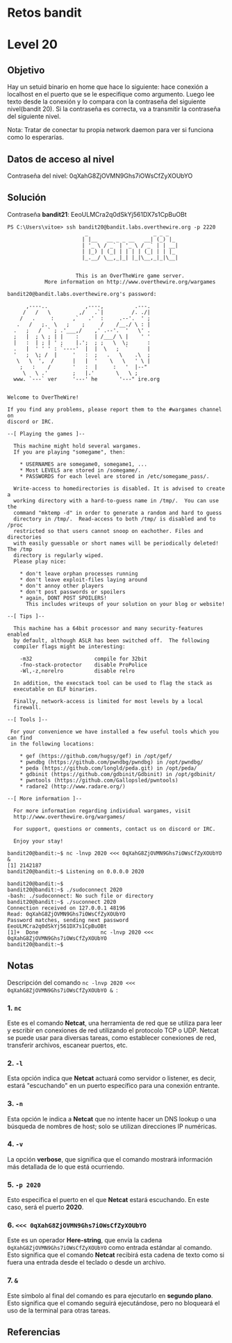 # Retos bandit

# Level 20

## Objetivo

Hay un setuid binario en home que hace lo siguiente: hace conexión a localhost en el puerto que se le especifique como argumento. Luego lee texto desde la conexión y lo compara con la contraseña del siguiente nivel(bandit 20). Si la contraseña es correcta, va a transmitir la contraseña del siguiente nivel.

Nota: Tratar de conectar tu propia network daemon para ver si funciona como lo esperarías.

## Datos de acceso al nivel
Contraseña del nivel: 0qXahG8ZjOVMN9Ghs7iOWsCfZyXOUbYO

## Solución

Contraseña **bandit21**:  EeoULMCra2q0dSkYj561DX7s1CpBuOBt

```
PS C:\Users\vitoe> ssh bandit20@bandit.labs.overthewire.org -p 2220
                         _                     _ _ _
                        | |__   __ _ _ __   __| (_) |_
                        | '_ \ / _` | '_ \ / _` | | __|
                        | |_) | (_| | | | | (_| | | |_
                        |_.__/ \__,_|_| |_|\__,_|_|\__|


                      This is an OverTheWire game server.
            More information on http://www.overthewire.org/wargames

bandit20@bandit.labs.overthewire.org's password:

      ,----..            ,----,          .---.
     /   /   \         ,/   .`|         /. ./|
    /   .     :      ,`   .'  :     .--'.  ' ;
   .   /   ;.  \   ;    ;     /    /__./ \ : |
  .   ;   /  ` ; .'___,/    ,' .--'.  '   \' .
  ;   |  ; \ ; | |    :     | /___/ \ |    ' '
  |   :  | ; | ' ;    |.';  ; ;   \  \;      :
  .   |  ' ' ' : `----'  |  |  \   ;  `      |
  '   ;  \; /  |     '   :  ;   .   \    .\  ;
   \   \  ',  /      |   |  '    \   \   ' \ |
    ;   :    /       '   :  |     :   '  |--"
     \   \ .'        ;   |.'       \   \ ;
  www. `---` ver     '---' he       '---" ire.org


Welcome to OverTheWire!

If you find any problems, please report them to the #wargames channel on
discord or IRC.

--[ Playing the games ]--

  This machine might hold several wargames.
  If you are playing "somegame", then:

    * USERNAMES are somegame0, somegame1, ...
    * Most LEVELS are stored in /somegame/.
    * PASSWORDS for each level are stored in /etc/somegame_pass/.

  Write-access to homedirectories is disabled. It is advised to create a
  working directory with a hard-to-guess name in /tmp/.  You can use the
  command "mktemp -d" in order to generate a random and hard to guess
  directory in /tmp/.  Read-access to both /tmp/ is disabled and to /proc
  restricted so that users cannot snoop on eachother. Files and directories
  with easily guessable or short names will be periodically deleted! The /tmp
  directory is regularly wiped.
  Please play nice:

    * don't leave orphan processes running
    * don't leave exploit-files laying around
    * don't annoy other players
    * don't post passwords or spoilers
    * again, DONT POST SPOILERS!
      This includes writeups of your solution on your blog or website!

--[ Tips ]--

  This machine has a 64bit processor and many security-features enabled
  by default, although ASLR has been switched off.  The following
  compiler flags might be interesting:

    -m32                    compile for 32bit
    -fno-stack-protector    disable ProPolice
    -Wl,-z,norelro          disable relro

  In addition, the execstack tool can be used to flag the stack as
  executable on ELF binaries.

  Finally, network-access is limited for most levels by a local
  firewall.

--[ Tools ]--

 For your convenience we have installed a few useful tools which you can find
 in the following locations:

    * gef (https://github.com/hugsy/gef) in /opt/gef/
    * pwndbg (https://github.com/pwndbg/pwndbg) in /opt/pwndbg/
    * peda (https://github.com/longld/peda.git) in /opt/peda/
    * gdbinit (https://github.com/gdbinit/Gdbinit) in /opt/gdbinit/
    * pwntools (https://github.com/Gallopsled/pwntools)
    * radare2 (http://www.radare.org/)

--[ More information ]--

  For more information regarding individual wargames, visit
  http://www.overthewire.org/wargames/

  For support, questions or comments, contact us on discord or IRC.

  Enjoy your stay!

bandit20@bandit:~$ nc -lnvp 2020 <<< 0qXahG8ZjOVMN9Ghs7iOWsCfZyXOUbYO &
[1] 2142187
bandit20@bandit:~$ Listening on 0.0.0.0 2020

bandit20@bandit:~$
bandit20@bandit:~$ ./sudoconnect 2020
-bash: ./sudoconnect: No such file or directory
bandit20@bandit:~$ ./suconnect 2020
Connection received on 127.0.0.1 48196
Read: 0qXahG8ZjOVMN9Ghs7iOWsCfZyXOUbYO
Password matches, sending next password
EeoULMCra2q0dSkYj561DX7s1CpBuOBt
[1]+  Done                    nc -lnvp 2020 <<< 0qXahG8ZjOVMN9Ghs7iOWsCfZyXOUbYO
bandit20@bandit:~$

``` 
## Notas

Descripción del comando `nc -lnvp 2020 <<< 0qXahG8ZjOVMN9Ghs7iOWsCfZyXOUbYO & `:
### 1. `nc`

Este es el comando **Netcat**, una herramienta de red que se utiliza para leer y escribir en conexiones de red utilizando el protocolo TCP o UDP. Netcat se puede usar para diversas tareas, como establecer conexiones de red, transferir archivos, escanear puertos, etc.

### 2. `-l`

Esta opción indica que **Netcat** actuará como servidor o listener, es decir, estará "escuchando" en un puerto específico para una conexión entrante.

### 3. `-n`

Esta opción le indica a **Netcat** que no intente hacer un DNS lookup o una búsqueda de nombres de host; solo se utilizan direcciones IP numéricas.

### 4. `-v`

La opción **verbose**, que significa que el comando mostrará información más detallada de lo que está ocurriendo.

### 5. `-p 2020`

Esto especifica el puerto en el que **Netcat** estará escuchando. En este caso, será el puerto **2020**.

### 6. `<<< 0qXahG8ZjOVMN9Ghs7iOWsCfZyXOUbYO`

Este es un operador **Here-string**, que envía la cadena `0qXahG8ZjOVMN9Ghs7iOWsCfZyXOUbYO` como entrada estándar al comando. Esto significa que el comando **Netcat** recibirá esta cadena de texto como si fuera una entrada desde el teclado o desde un archivo.

### 7. `&`

Este símbolo al final del comando es para ejecutarlo en **segundo plano**. Esto significa que el comando seguirá ejecutándose, pero no bloqueará el uso de la terminal para otras tareas.

## Referencias



